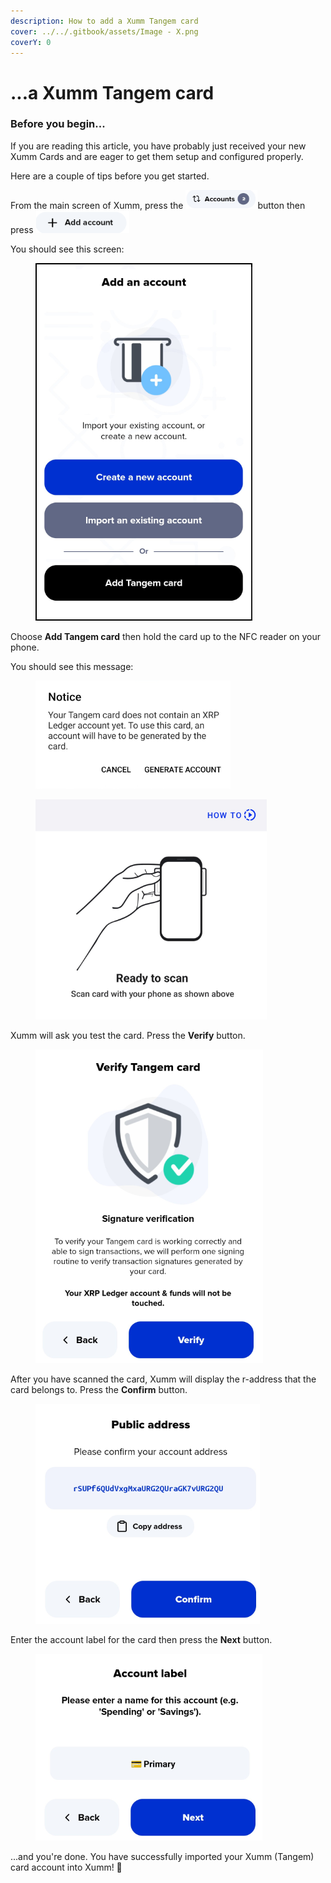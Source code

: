 ```yaml
---
description: How to add a Xumm Tangem card
cover: ../../.gitbook/assets/Image - X.png
coverY: 0
---
```


# ...a Xumm Tangem card

### Before you begin...

If you are reading this article, you have probably just received your new Xumm Cards and are eager to get them setup and configured properly.

Here are a couple of tips before you get started.



&#x20;







From the main screen of Xumm, press the ![](<../../.gitbook/assets/image (4) (2) (3).png>)button then press <img src="../../.gitbook/assets/image (3) (3).png" alt="" data-size="line">&#x20;

You should see this screen:&#x20;

<figure><img src="../../.gitbook/assets/Add an account screen.png" alt=""><figcaption></figcaption></figure>

Choose **Add Tangem card** then hold the card up to the NFC reader on your phone.

You should see this message:

<figure><img src="../../.gitbook/assets/Generate an account.png" alt=""><figcaption></figcaption></figure>



<figure><img src="../../.gitbook/assets/Ready to scan -1.png" alt=""><figcaption></figcaption></figure>

Xumm will ask you test the card. Press the **Verify** button.

<figure><img src="../../.gitbook/assets/Verify Tangem card.png" alt=""><figcaption></figcaption></figure>

After you have scanned the card, Xumm will display the r-address that the card belongs to. Press the **Confirm** button.&#x20;

<figure><img src="../../.gitbook/assets/Tangem - Public address.png" alt=""><figcaption></figcaption></figure>

Enter the account label for the card then press the **Next** button.

<figure><img src="../../.gitbook/assets/Tangem - Account Label.png" alt=""><figcaption></figcaption></figure>

...and you're done. You have successfully imported your Xumm (Tangem) card account into Xumm! 🥳

